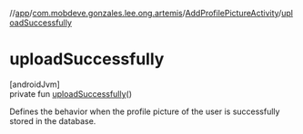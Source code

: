 //[app](../../../index.md)/[com.mobdeve.gonzales.lee.ong.artemis](../index.md)/[AddProfilePictureActivity](index.md)/[uploadSuccessfully](upload-successfully.md)

# uploadSuccessfully

[androidJvm]\
private fun [uploadSuccessfully](upload-successfully.md)()

Defines the behavior when the profile picture of the user is successfully stored in the database.

